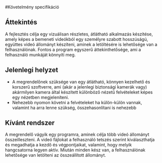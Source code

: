#Követelmény specifikáció

## Áttekintés
A fejlesztés célja egy vizuálisan részletes, átlátható alkalmazás készítése, amely képes a bemeneti videókból egy személyre szabott hosszúságú, együttes videó állományt készíteni, aminek a letöltésére is lehetősége van a felhasználónak. Fontos a program egyszerű áttekinthetősége, ami a felhasználó munkáját könnyíti meg.

## Jelenlegi helyzet
- A megrendelőnek szüksége van egy átlátható, könnyen kezelhető és korszerű szoftverre, ami (akár a jelenlegi biztonsági kamerák vagy) akármilyen kamera által készített különböző nézetű felvételeket képes egy nézetben megjeleníteni. 
- Nehezebb nyomon követni a felvételeket ha külön-külön vannak, valamint ha arra lenne szükség, összehasonlítani is nehezebb

## Kívánt rendszer
A megrendelő vágyik egy programra, aminek célja több videó állományt összeilleszteni. A videó fájlokat a felhasználó tetszés szerint kiválaszthatja és megadhatja a kezdő és végpontjaikat, valamint, hogy melyik hangcsatorna legyen aktív. Miután minden kész van, a felhasználónak lehetősége van letölteni az összeállított állományt.
